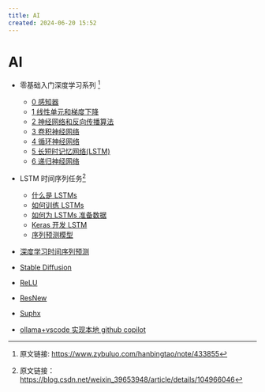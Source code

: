 ```yaml
---
title: AI
created: 2024-06-20 15:52
---
```


<!-- markdownlint-disable MD025 -->

# AI

- 零基础入门深度学习系列 [^1]

  - [0 感知器](零基础入门深度学习系列/0%20感知器.md)
  - [1 线性单元和梯度下降](零基础入门深度学习系列/1%20线性单元和梯度下降.md)
  - [2 神经网络和反向传播算法](零基础入门深度学习系列/2%20神经网络和反向传播算法.md)
  - [3 卷积神经网络](零基础入门深度学习系列/3%20卷积神经网络.md)
  - [4 循环神经网络](零基础入门深度学习系列/4%20循环神经网络.md)
  - [5 长短时记忆网络(LSTM)](零基础入门深度学习系列/5%20长短时记忆网络(LSTM).md)
  - [6 递归神经网络](零基础入门深度学习系列/6%20递归神经网络.md)

- LSTM 时间序列任务[^2]

  - [什么是 LSTMs](./LSTM%20时间序列任务/01.md)
  - [如何训练 LSTMs](./LSTM%20时间序列任务/02.md)
  - [如何为 LSTMs 准备数据](./LSTM%20时间序列任务/03.md)
  - [Keras 开发 LSTM](./LSTM%20时间序列任务/04.md)
  - [序列预测模型](./LSTM%20时间序列任务/05.md)

- [深度学习时间序列预测](./深度学习时间序列预测/README.md)
- [Stable Diffusion](./StableDiffusion/ComfyUI指南.md)
- [ReLU](./relu.md)
- [ResNew](./resnet.md)
- [Suphx](./suphx.md)
- [ollama+vscode 实现本地 github copilot](./vscode-ollama.md)

[^1]: 原文链接: <https://www.zybuluo.com/hanbingtao/note/433855>
[^2]: 原文链接： <https://blog.csdn.net/weixin_39653948/article/details/104966046>
